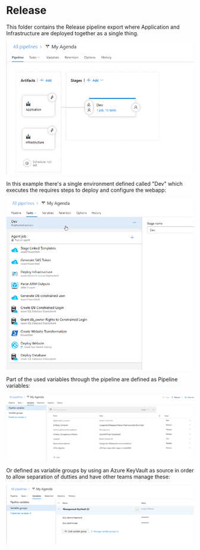 # Release
This folder contains the Release pipeline export where Application and Infrastructure are deployed together as a single thing.

![My-Agenda](_media/My-Agenda.png)

In this example there's a single environment defined called "Dev" which executes the requires steps to deploy and configure the webapp:

![My-Agenda-Tasks](_media/My-Agenda-Tasks.png)

Part of the used variables through the pipeline are defined as Pipeline variables:

![My-Agenda-Variables](_media/My-Agenda-Variables.png)

Or defined as variable groups by using an Azure KeyVault as source in order to allow separation of dutties and have other teams manage these:

![My-Agenda-Variables-Group](_media/My-Agenda-Variables-Group.png)